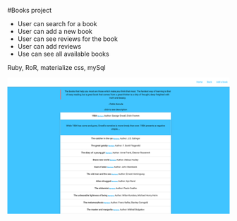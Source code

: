 #Books project

- User can search for a book
- User can add a new book
- User can see reviews for the book
- User can add reviews
- Use can see all available books

Ruby, RoR, materialize css, mySql

![Image](https://github.com/vikshab/Images/blob/master/books.png?raw=true)
